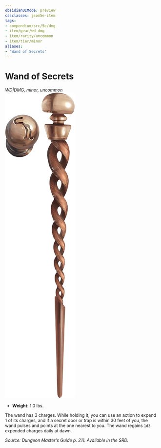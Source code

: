 ```yaml
---
obsidianUIMode: preview
cssclasses: json5e-item
tags:
- compendium/src/5e/dmg
- item/gear/wd-dmg
- item/rarity/uncommon
- item/tier/minor
aliases: 
- "Wand of Secrets"
---
```

# Wand of Secrets
*WD|DMG, minor, uncommon*  
![](https://raw.githubusercontent.com/5etools-mirror-2/5etools-img/main/items/DMG/Wand%20of%20Secrets.webp#right)  

- **Weight**: 1.0 lbs.

The wand has 3 charges. While holding it, you can use an action to expend 1 of its charges, and if a secret door or trap is within 30 feet of you, the wand pulses and points at the one nearest to you. The wand regains `1d3` expended charges daily at dawn.

*Source: Dungeon Master's Guide p. 211. Available in the SRD.*